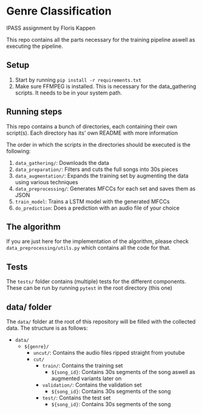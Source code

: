 # Genre Classification
IPASS assignment by Floris Kappen

This repo contains all the parts necessary for the training pipeline aswell as executing the pipeline.


## Setup

1. Start by running `pip install -r requirements.txt`
2. Make sure FFMPEG is installed. This is necessary for the data_gathering scripts. It needs to be in your system path.


## Running steps
This repo contains a bunch of directories, each containing their own script(s). Each directory has its' own README with more information

The order in which the scripts in the directories should be executed is the following:
1. `data_gathering/`: Downloads the data
2. `data_preparation/`: Filters and cuts the full songs into 30s pieces
3. `data_augmentation/`: Expands the training set by augmenting the data using various techniques
4. `data_preprocessing/`: Generates MFCCs for each set and saves them as JSON
5. `train_model`: Trains a LSTM model with the generated MFCCs
6. `do_prediction`: Does a prediction with an audio file of your choice


## The algorithm
If you are just here for the implementation of the algorithm, please check `data_preprocessing/utils.py` which contains all the code for that.

## Tests
The `tests/` folder contains (multiple) tests for the different components. These can be run by running `pytest` in the root directory (this one)


## data/ folder
The `data/` folder at the root of this repository will be filled with the collected data. The structure is as follows:
- `data/`
    - `${genre}/`
        - `uncut/`: Contains the audio files ripped straight from youtube
        - `cut/`
            - `train/`: Contains the training set
                - `${song_id}`: Contains 30s segments of the song aswell as augmented variants later on
            - `validation/`: Contains the validation set
                - `${song_id}`: Contains 30s segments of the song
            - `test/`: Contains the test set
                - `${song_id}`: Contains 30s segments of the song
